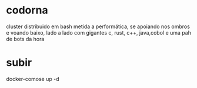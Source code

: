 # codorna
cluster distribuido em bash metida a performática, se apoiando nos ombros e voando baixo, lado a lado com gigantes c, rust, c++, java,cobol e uma pah de bots da hora
# subir
docker-comose up -d